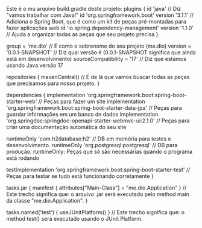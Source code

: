 Este é o mu arquivo build.gradle deste projeto:
plugins {
  id 'java' // Diz "vamos trabalhar com Java!"
  id 'org.springframework.boot' version '3.1.1' //  Adiciona o Spring Boot, que é como um kit de peças pré-montadas para fazer aplicações web
  id 'io.spring.dependency-management' version '1.1.0' // Ajuda a organizar todas as peças que seu projeto precisa
}

group = 'me.dio' // É como o sobrenome do seu projeto (me.dio)
version = '0.0.1-SNAPSHOT' // Diz qual versão é (0.0.1-SNAPSHOT significa que ainda está em desenvolvimento)
sourceCompatibility = '17' // Diz que estamos usando Java versão 17

repositories {
  mavenCentral() // É de lá que vamos buscar todas as peças que precisamos para nosso projeto.
}

dependencies {
  implementation 'org.springframework.boot:spring-boot-starter-web' // Peças para fazer um site
  implementation 'org.springframework.boot:spring-boot-starter-data-jpa' // Peças para guardar informações em um banco de dados
  implementation 'org.springdoc:springdoc-openapi-starter-webmvc-ui:2.1.0' // Peças para criar uma documentação automática do seu site

  runtimeOnly 'com.h2database:h2' // DB em memória para testes e desenvolvimento.
  runtimeOnly 'org.postgresql:postgresql' // DB para produção. runtimeOnly: Peças que só são necessárias quando o programa está rodando
  
  testImplementation 'org.springframework.boot:spring-boot-starter-test' // Peças para testar se tudo está funcionando corretamente
}

tasks.jar {
  manifest {
    attributes["Main-Class"] = "me.dio.Application"
  } // Este trecho significa que: o arquivo .jar será executado pelo method main da classe "me.dio.Application".
}

tasks.named('test') {
  useJUnitPlatform()
} // Este trecho significa que: o method test() será executado usando o JUnit Platform.
